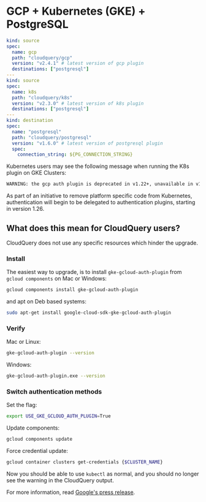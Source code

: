 # GCP + Kubernetes (GKE) + PostgreSQL

```yaml
kind: source
spec:
  name: gcp
  path: "cloudquery/gcp"
  version: "v2.4.1" # latest version of gcp plugin
  destinations: ["postgresql"]
---
kind: source
spec:
  name: k8s
  path: "cloudquery/k8s"
  version: "v2.3.0" # latest version of k8s plugin
  destinations: ["postgresql"]
---
kind: destination
spec:
  name: "postgresql"
  path: "cloudquery/postgresql"
  version: "v1.6.0" # latest version of postgresql plugin
  spec:
    connection_string: ${PG_CONNECTION_STRING}
```

Kubernetes users may see the following message when running the K8s plugin on GKE Clusters:

```bash
WARNING: the gcp auth plugin is deprecated in v1.22+, unavailable in v1.26+; use gcloud instead.
```

As part of an initiative to remove platform specific code from Kubernetes, authentication will begin to be delegated to authentication plugins, starting in version 1.26.

## What does this mean for CloudQuery users?

CloudQuery does not use any specific resources which hinder the upgrade.

### Install

The easiest way to upgrade, is to install `gke-gcloud-auth-plugin` from `gcloud components` on Mac or Windows:

```bash
gcloud components install gke-gcloud-auth-plugin
```

and apt on Deb based systems:

```bash
sudo apt-get install google-cloud-sdk-gke-gcloud-auth-plugin
```

### Verify

Mac or Linux:

```bash
gke-gcloud-auth-plugin --version 
```

Windows:

```bash
gke-gcloud-auth-plugin.exe --version
```

### Switch authentication methods

Set the flag:

```bash
export USE_GKE_GCLOUD_AUTH_PLUGIN=True
```

Update components:

```bash
gcloud components update
```

Force credential update:

```bash
gcloud container clusters get-credentials {$CLUSTER_NAME}
```

Now you should be able to use `kubectl` as normal, and you
should no longer see the warning in the CloudQuery output.

For more information, read [Google's press release](https://cloud.google.com/blog/products/containers-kubernetes/kubectl-auth-changes-in-gke).
